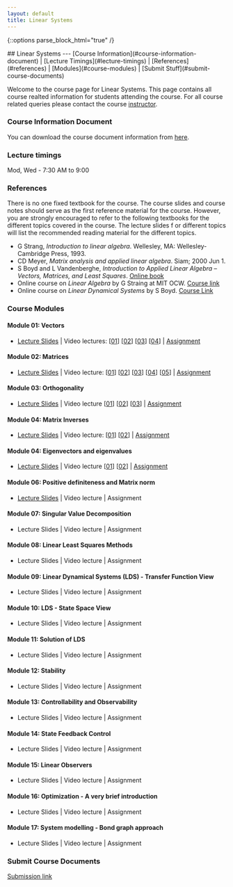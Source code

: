 ```yaml
---
layout: default
title: Linear Systems
---
```

{::options parse_block_html="true" /}
<div class="well">
## Linear Systems
---
[Course Information](#course-information-document) |
[Lecture Timings](#lecture-timings) |
[References](#references) |
[Modules](#course-modules) |
[Submit Stuff](#submit-course-documents)

Welcome to the course page for Linear Systems. This page contains all course realted information for students attending the course. For all course related queries please contact the course [instructor](mailto:siva82kb.work@gmail.com).


### Course Information Document
You can download the course document information from [here](https://github.com/siva82kb/teaching/raw/master/linear_systems/info/course_info.pdf).


### Lecture timings
Mod, Wed - 7:30 AM to 9:00

### References
There is no one fixed textbook for the course. The course slides and course notes should serve as the first reference material for the course. However, you are strongly encouraged to refer to the following textbooks for the different topics covered in the course. The lecture slides f    or different topics will list the recommended reading material for the different topics.

- G Strang, _Introduction to linear algebra_. Wellesley, MA: Wellesley-Cambridge Press, 1993.
- CD Meyer, _Matrix analysis and applied linear algebra_. Siam; 2000 Jun 1.
- S Boyd and L Vandenberghe, _Introduction to Applied Linear Algebra – Vectors, Matrices, and Least Squares_. [Online book](https://web.stanford.edu/~boyd/vmls/)
- Online course on _Linear Algebra_ by G Straing at MIT OCW. [Course link](https://goo.gl/VUy64k)
- Online course on _Linear Dynamical Systems_ by S Boyd. [Course Link](https://see.stanford.edu/Course/EE263)


### Course Modules
#### Module 01: Vectors
- [Lecture Slides](https://github.com/siva82kb/teaching/raw/master/linear_systems/lectures/01-vectors/vectors.pdf) |
Video lectures: 
[[01](https://youtu.be/ju2OOo9SSDw)]
[[02](https://youtu.be/JmVBRKQi4ns)] 
[[03](https://youtu.be/eSHx-JXb4KI)]
[[04](https://youtu.be/AgFGFZnTt4k)] |
[Assignment](https://github.com/siva82kb/teaching/raw/master/linear_systems/assignment/01-vectors/vectors.pdf)

#### Module 02: Matrices
- [Lecture Slides](https://github.com/siva82kb/teaching/raw/master/linear_systems/lectures/02-matrices/matrices.pdf) |
Video lecture:
[[01](https://youtu.be/AgFGFZnTt4k?t=1171)]
[[02](https://youtu.be/69nFHl5QKrs)] 
[[03](https://youtu.be/RWPG61KHk7Y)] 
[[04](https://youtu.be/0ufBomd6u5U)]
[[05](https://youtu.be/558MKybdmAw)] |
[Assignment](https://github.com/siva82kb/teaching/raw/master/linear_systems/assignment/02-matrix/matrix.pdf)

#### Module 03: Orthogonality
- [Lecture Slides](https://github.com/siva82kb/teaching/raw/master/linear_systems/lectures/03-orthogonality/orthogonality.pdf) |
Video lecture [[01](https://youtu.be/qhbJ28q2A7Y)] [[02](https://youtu.be/DAPaZsaP5bU)] [[03](https://youtu.be/6kmNtAi27ok)] |
[Assignment](https://github.com/siva82kb/teaching/raw/master/linear_systems/assignment/03-orthogonality/orthogonality.pdf)

#### Module 04: Matrix Inverses
- [Lecture Slides](https://github.com/siva82kb/teaching/raw/master/linear_systems/lectures/04-matrixinverses/matrixinverses.pdf) |
Video lecture: [[01](https://youtu.be/6kmNtAi27ok?t=2529)] [[02](https://youtu.be/kLtMGVBawzk)] |
[Assignment](https://github.com/siva82kb/teaching/raw/master/linear_systems/assignment/04-matrixinv/matrixinv.pdf)

#### Module 04: Eigenvectors and eigenvalues
- [Lecture Slides](https://github.com/siva82kb/teaching/raw/master/linear_systems/lectures/05-eigenvalvec/eigenvalvec.pdf) |
Video lecture [[01](https://youtu.be/fYnADSsktbo)]
[[02](https://youtu.be/28jMUbvhXTw)] |
[Assignment](https://github.com/siva82kb/teaching/raw/master/linear_systems/assignment/05-eigenvalvec/eigenvalvec.pdf)

#### Module 06: Positive definiteness and Matrix norm
- [Lecture Slides](https://github.com/siva82kb/teaching/raw/master/linear_systems/lectures/06-pdmatnorm/pdmatnorm.pdf) |
Video lecture |
Assignment

#### Module 07: Singular Value Decomposition
- Lecture Slides |
Video lecture |
Assignment  

#### Module 08: Linear Least Squares Methods
- Lecture Slides |
Video lecture |
Assignment

#### Module 09: Linear Dynamical Systems (LDS) - Transfer Function View
- Lecture Slides |
Video lecture |
Assignment

#### Module 10: LDS - State Space View
- Lecture Slides |
Video lecture |
Assignment

#### Module 11: Solution of LDS
- Lecture Slides |
Video lecture |
Assignment

#### Module 12: Stability
- Lecture Slides |
Video lecture |
Assignment

#### Module 13: Controllability and Observability
- Lecture Slides |
Video lecture |
Assignment

#### Module 14: State Feedback Control
- Lecture Slides |
Video lecture |
Assignment

#### Module 15: Linear Observers
- Lecture Slides |
Video lecture |
Assignment

#### Module 16: Optimization -  A very brief introduction
- Lecture Slides |
Video lecture |
Assignment

#### Module 17: System modelling - Bond graph approach
- Lecture Slides |
Video lecture |
Assignment

### Submit Course Documents
[Submission link](https://forms.gle/fnqPjoVQmx1jfSfg9)

<!-- ### Course Notes
The [course notes]({{site.baseurl}}/teaching/ls/lsnotes.pdf) contains some of the topics covered (and not covered) in the lectures. I am still in the process of preparing this document and hope to have at least a first draft completed soon. Please visit the page regularly to have the most up-to-date version. -->

<!-- ### Homework Assignments
The [assigment document]({{site.baseurl}}/teaching/ls/assignment.pdf) contains all the problems you will need to workout as part of your homework. You will be informed in class regularly about the sections to solve and submit as your homework assignment. The document will be regularly updated and revised, you are encouraged to make sure you have the most up-to-date document when working on your assigments. You can download data for programming assingments for the different assignments from the link given below:
- [SVD and Least Squares Methods]({{site.baseurl}}/teaching/ls/data/ls.zip) -->

</div>
 